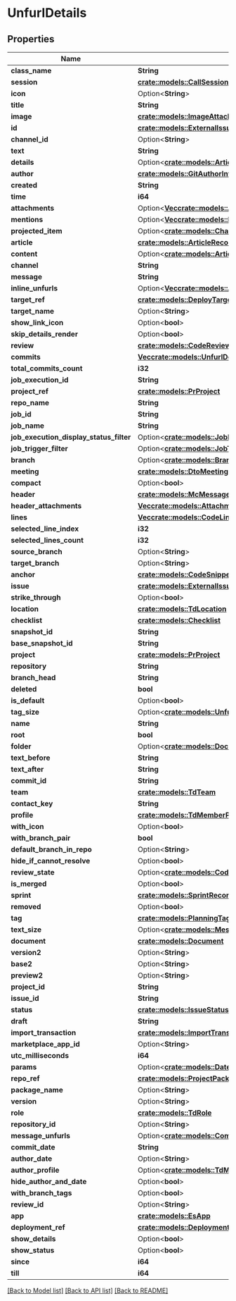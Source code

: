 # UnfurlDetails

## Properties

Name | Type | Description | Notes
------------ | ------------- | ------------- | -------------
**class_name** | **String** |  | 
**session** | [**crate::models::CallSession**](CallSession.md) |  | 
**icon** | Option<**String**> |  | [optional]
**title** | **String** |  | 
**image** | [**crate::models::ImageAttachment**](ImageAttachment.md) |  | 
**id** | [**crate::models::ExternalIssueId**](ExternalIssueId.md) |  | 
**channel_id** | Option<**String**> |  | [optional]
**text** | **String** |  | 
**details** | Option<[**crate::models::ArticleDetailsRecord**](ArticleDetailsRecord.md)> |  | [optional]
**author** | [**crate::models::GitAuthorInfo**](GitAuthorInfo.md) |  | 
**created** | **String** |  | 
**time** | **i64** |  | 
**attachments** | Option<[**Vec<crate::models::AttachmentInfo>**](AttachmentInfo.md)> |  | [optional]
**mentions** | Option<[**Vec<crate::models::EntityMention>**](EntityMention.md)> |  | [optional]
**projected_item** | Option<[**crate::models::ChannelItemSnapshot**](ChannelItemSnapshot.md)> |  | [optional]
**article** | [**crate::models::ArticleRecord**](ArticleRecord.md) |  | 
**content** | Option<[**crate::models::ArticleContentRecord**](ArticleContentRecord.md)> |  | [optional]
**channel** | **String** |  | 
**message** | **String** |  | 
**inline_unfurls** | Option<[**Vec<crate::models::AttachmentInfo>**](AttachmentInfo.md)> |  | [optional]
**target_ref** | [**crate::models::DeployTargetRecord**](DeployTargetRecord.md) |  | 
**target_name** | Option<**String**> |  | [optional]
**show_link_icon** | Option<**bool**> |  | [optional]
**skip_details_render** | Option<**bool**> |  | [optional]
**review** | [**crate::models::CodeReviewRecord**](CodeReviewRecord.md) |  | 
**commits** | [**Vec<crate::models::UnfurlDetailsCommit>**](UnfurlDetailsCommit.md) |  | 
**total_commits_count** | **i32** |  | 
**job_execution_id** | **String** |  | 
**project_ref** | [**crate::models::PrProject**](PR_Project.md) |  | 
**repo_name** | **String** |  | 
**job_id** | **String** |  | 
**job_name** | **String** |  | 
**job_execution_display_status_filter** | Option<[**crate::models::JobExecutionDisplayStatus**](JobExecutionDisplayStatus.md)> |  | [optional]
**job_trigger_filter** | Option<[**crate::models::JobTriggerType**](JobTriggerType.md)> |  | [optional]
**branch** | Option<[**crate::models::Branch**](Branch.md)> |  | [optional]
**meeting** | [**crate::models::DtoMeeting**](DTO_Meeting.md) |  | 
**compact** | Option<**bool**> |  | [optional]
**header** | [**crate::models::McMessage**](MCMessage.md) |  | 
**header_attachments** | [**Vec<crate::models::AttachmentInfo>**](AttachmentInfo.md) |  | 
**lines** | [**Vec<crate::models::CodeLine>**](CodeLine.md) |  | 
**selected_line_index** | **i32** |  | 
**selected_lines_count** | **i32** |  | 
**source_branch** | Option<**String**> |  | [optional]
**target_branch** | Option<**String**> |  | [optional]
**anchor** | [**crate::models::CodeSnippetAnchor**](CodeSnippetAnchor.md) |  | 
**issue** | [**crate::models::ExternalIssue**](ExternalIssue.md) |  | 
**strike_through** | Option<**bool**> |  | 
**location** | [**crate::models::TdLocation**](TD_Location.md) |  | 
**checklist** | [**crate::models::Checklist**](Checklist.md) |  | 
**snapshot_id** | **String** |  | 
**base_snapshot_id** | **String** |  | 
**project** | [**crate::models::PrProject**](PR_Project.md) |  | 
**repository** | **String** |  | 
**branch_head** | **String** |  | 
**deleted** | **bool** |  | 
**is_default** | Option<**bool**> |  | [optional]
**tag_size** | Option<[**crate::models::UnfurlDetailsRepositoryBranchJbsBranchTagSize**](UnfurlDetailsRepositoryBranchJbsBranchTagSize.md)> |  | [optional]
**name** | **String** |  | 
**root** | **bool** |  | 
**folder** | Option<[**crate::models::DocumentFolder**](DocumentFolder.md)> |  | [optional]
**text_before** | **String** |  | 
**text_after** | **String** |  | 
**commit_id** | **String** |  | 
**team** | [**crate::models::TdTeam**](TD_Team.md) |  | 
**contact_key** | **String** |  | 
**profile** | [**crate::models::TdMemberProfile**](TD_MemberProfile.md) |  | 
**with_icon** | Option<**bool**> |  | [optional]
**with_branch_pair** | **bool** |  | 
**default_branch_in_repo** | Option<**String**> |  | [optional]
**hide_if_cannot_resolve** | Option<**bool**> |  | [optional]
**review_state** | Option<[**crate::models::CodeReviewState**](CodeReviewState.md)> |  | [optional]
**is_merged** | Option<**bool**> |  | [optional]
**sprint** | [**crate::models::SprintRecord**](SprintRecord.md) |  | 
**removed** | Option<**bool**> |  | [optional]
**tag** | [**crate::models::PlanningTag**](PlanningTag.md) |  | 
**text_size** | Option<[**crate::models::MessageTextSize**](MessageTextSize.md)> |  | [optional]
**document** | [**crate::models::Document**](Document.md) |  | 
**version2** | Option<**String**> |  | [optional]
**base2** | Option<**String**> |  | [optional]
**preview2** | Option<**String**> |  | [optional]
**project_id** | **String** |  | 
**issue_id** | **String** |  | 
**status** | [**crate::models::IssueStatus**](IssueStatus.md) |  | 
**draft** | **String** |  | 
**import_transaction** | [**crate::models::ImportTransactionRecord**](ImportTransactionRecord.md) |  | 
**marketplace_app_id** | Option<**String**> |  | [optional]
**utc_milliseconds** | **i64** |  | 
**params** | Option<[**crate::models::DateTimeViewParams**](DateTimeViewParams.md)> |  | [optional]
**repo_ref** | [**crate::models::ProjectPackageRepository**](ProjectPackageRepository.md) |  | 
**package_name** | Option<**String**> |  | [optional]
**version** | Option<**String**> |  | [optional]
**role** | [**crate::models::TdRole**](TD_Role.md) |  | 
**repository_id** | Option<**String**> |  | [optional]
**message_unfurls** | Option<[**crate::models::CommitMessageUnfurlsRecord**](CommitMessageUnfurlsRecord.md)> |  | [optional]
**commit_date** | **String** |  | 
**author_date** | Option<**String**> |  | [optional]
**author_profile** | Option<[**crate::models::TdMemberProfile**](TD_MemberProfile.md)> |  | [optional]
**hide_author_and_date** | Option<**bool**> |  | [optional]
**with_branch_tags** | Option<**bool**> |  | [optional]
**review_id** | Option<**String**> |  | [optional]
**app** | [**crate::models::EsApp**](ES_App.md) |  | 
**deployment_ref** | [**crate::models::DeploymentRecord**](DeploymentRecord.md) |  | 
**show_details** | Option<**bool**> |  | [optional]
**show_status** | Option<**bool**> |  | [optional]
**since** | **i64** |  | 
**till** | **i64** |  | 

[[Back to Model list]](../README.md#documentation-for-models) [[Back to API list]](../README.md#documentation-for-api-endpoints) [[Back to README]](../README.md)


